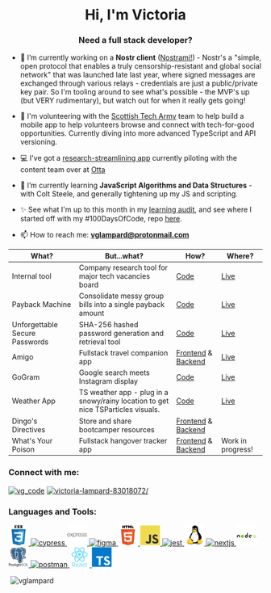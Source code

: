               
<h1 align="center">Hi, I'm Victoria</h1>
<h3 align="center">Need a full stack developer?</h3> 

- 🔭 I’m currently working on a **Nostr client** ([Nostrami!](https://github.com/vglampard/nostr-client-test)) - Nostr's a "simple, open protocol that enables a truly censorship-resistant and global social network" that was launched late last year, where signed messages are exchanged through various relays - credentials are just a public/private key pair. So I'm tooling around to see what's possible - the MVP's up (but VERY rudimentary), but watch out for when it really gets going! 

- 🙋 I'm volunteering with the [Scottish Tech Army](https://github.com/Scottish-Tech-Army) team to help build a mobile app to help volunteers browse and connect with tech-for-good opportunities. Currently diving into more advanced TypeScript and API versioning.

- 💻 I've got a [research-streamlining app](https://company-research.netlify.app/) currently piloting with the content team over at [Otta](https://app.otta.com/)

- 🌱 I’m currently learning **JavaScript Algorithms and Data Structures** - with Colt Steele, and generally tightening up my JS and scripting. 

- ✨ See what I'm up to this month in my [learning audit](https://marbled-platypus-c77.notion.site/Learning-09fa968fd000480c8dabc461e2597707), and see where I started off with my #100DaysOfCode, repo [here](https://github.com/vglampard/Learning).

- 📫 How to reach me: **vglampard@protonmail.com**

|What? | But...what? | How? | Where?|
|--------------------|---------------------------------------|--------------|---------------|
|Internal tool |Company research tool for major tech vacancies board|[Code](https://github.com/vglampard/company-research)|[Live](https://company-research.netlify.app/)|
|Payback Machine | Consolidate messy group bills into a single payback amount | [Code](https://github.com/vglampard/bill-splitter) | [Live](https://payback-machine.netlify.app/)|
|Unforgettable Secure Passwords | SHA-256 hashed password generation and retrieval tool | [Code](https://github.com/vglampard/better-password) | [Live](https://your-better-password.netlify.app/)|
| Amigo              | Fullstack travel companion app        | [Frontend](https://github.com/SchoolOfCode/bc13_final-project_front-end-3-amigos/tree/main/travel-frontend) & [Backend](https://github.com/SchoolOfCode/bc13_final-project_back-end-3-amigos)   | [Live](https://amigostravel.netlify.app/) |
| GoGram             | Google search meets Instagram display | [Code](https://github.com/vglampard/gogram) | [Live](https://go-gram.netlify.app/)  |
| Weather App        | TS weather app - plug in a snowy/rainy location to get nice TSParticles visuals.   | [Code](https://github.com/vglampard/weather-app) | [Live](https://weathervisuals.netlify.app/)  |
| Dingo's Directives | Store and share bootcamper resources  | [Frontend](https://github.com/SchoolOfCode/bc13_w9_project-frontend-dingo) & [Backend](https://github.com/SchoolOfCode/bc13_w9_project-backend-dingo)|               |
| What's Your Poison | Fullstack hangover tracker app     | [Frontend](https://github.com/vglampard/pick-your-poison-fe) & [Backend](https://github.com/vglampard/pick-your-poison) |        Work in progress!       |

<h3 align="left">Connect with me:</h3>
<p align="left">
<a href="https://twitter.com/vg_code" target="blank"><img align="center" src="https://raw.githubusercontent.com/rahuldkjain/github-profile-readme-generator/master/src/images/icons/Social/twitter.svg" alt="vg_code" height="30" width="40" /></a>
<a href="https://linkedin.com/in/victoria-lampard-83018072/" target="blank"><img align="center" src="https://raw.githubusercontent.com/rahuldkjain/github-profile-readme-generator/master/src/images/icons/Social/linked-in-alt.svg" alt="victoria-lampard-83018072/" height="30" width="40" /></a>
</p>

<h3 align="left">Languages and Tools:</h3>
<p align="left"> <a href="https://www.w3schools.com/css/" target="_blank" rel="noreferrer"> <img src="https://raw.githubusercontent.com/devicons/devicon/master/icons/css3/css3-original-wordmark.svg" alt="css3" width="40" height="40"/> </a> <a href="https://www.cypress.io" target="_blank" rel="noreferrer"> <img src="https://raw.githubusercontent.com/simple-icons/simple-icons/6e46ec1fc23b60c8fd0d2f2ff46db82e16dbd75f/icons/cypress.svg" alt="cypress" width="40" height="40"/> </a> <a href="https://expressjs.com" target="_blank" rel="noreferrer"> <img src="https://raw.githubusercontent.com/devicons/devicon/master/icons/express/express-original-wordmark.svg" alt="express" width="40" height="40"/> </a> <a href="https://www.figma.com/" target="_blank" rel="noreferrer"> <img src="https://www.vectorlogo.zone/logos/figma/figma-icon.svg" alt="figma" width="40" height="40"/> </a> <a href="https://www.w3.org/html/" target="_blank" rel="noreferrer"> <img src="https://raw.githubusercontent.com/devicons/devicon/master/icons/html5/html5-original-wordmark.svg" alt="html5" width="40" height="40"/> </a> <a href="https://developer.mozilla.org/en-US/docs/Web/JavaScript" target="_blank" rel="noreferrer"> <img src="https://raw.githubusercontent.com/devicons/devicon/master/icons/javascript/javascript-original.svg" alt="javascript" width="40" height="40"/> </a> <a href="https://jestjs.io" target="_blank" rel="noreferrer"> <img src="https://www.vectorlogo.zone/logos/jestjsio/jestjsio-icon.svg" alt="jest" width="40" height="40"/> </a> <a href="https://www.linux.org/" target="_blank" rel="noreferrer"> <img src="https://raw.githubusercontent.com/devicons/devicon/master/icons/linux/linux-original.svg" alt="linux" width="40" height="40"/> </a> <a href="https://nextjs.org/" target="_blank" rel="noreferrer"> <img src="https://cdn.worldvectorlogo.com/logos/nextjs-2.svg" alt="nextjs" width="40" height="40"/> </a> <a href="https://nodejs.org" target="_blank" rel="noreferrer"> <img src="https://raw.githubusercontent.com/devicons/devicon/master/icons/nodejs/nodejs-original-wordmark.svg" alt="nodejs" width="40" height="40"/> </a> <a href="https://www.postgresql.org" target="_blank" rel="noreferrer"> <img src="https://raw.githubusercontent.com/devicons/devicon/master/icons/postgresql/postgresql-original-wordmark.svg" alt="postgresql" width="40" height="40"/> </a> <a href="https://postman.com" target="_blank" rel="noreferrer"> <img src="https://www.vectorlogo.zone/logos/getpostman/getpostman-icon.svg" alt="postman" width="40" height="40"/> </a> <a href="https://reactjs.org/" target="_blank" rel="noreferrer"> <img src="https://raw.githubusercontent.com/devicons/devicon/master/icons/react/react-original-wordmark.svg" alt="react" width="40" height="40"/> </a> <a href="https://www.typescriptlang.org/" target="_blank" rel="noreferrer"> <img src="https://raw.githubusercontent.com/devicons/devicon/master/icons/typescript/typescript-original.svg" alt="typescript" width="40" height="40"/> </a> </p>

<p>&nbsp;<img align="center" src="https://github-readme-stats.vercel.app/api?username=vglampard&show_icons=true&locale=en" alt="vglampard" /></p>
